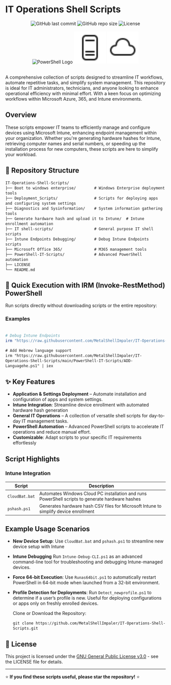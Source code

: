 # IT Operations Shell Scripts

<div align="center">
  <img src="https://img.shields.io/github/last-commit/MetalShellImpaler/IT-Operations-Shell-Scripts" alt="GitHub last commit"/>
  <img src="https://img.shields.io/github/repo-size/MetalShellImpaler/IT-Operations-Shell-Scripts" alt="GitHub repo size"/>
  <img src="https://img.shields.io/badge/License-GPL--3.0-blue.svg" alt="License"/>
  <br/><br/>
  <img src="https://raw.githubusercontent.com/PowerShell/PowerShell/master/assets/Powershell_256.png" width="100" alt="PowerShell Logo"/>
  <img src="https://raw.githubusercontent.com/microsoft/fluentui-system-icons/master/assets/Server/SVG/ic_fluent_server_20_regular.svg" width="100" alt="Server Icon"/>
  <img src="https://raw.githubusercontent.com/microsoft/fluentui-system-icons/master/assets/Cloud/SVG/ic_fluent_cloud_20_regular.svg" width="100" alt="Cloud Icon"/>
</div>

<br/>

A comprehensive collection of scripts designed to streamline IT workflows, automate repetitive tasks, and simplify system management. This repository is ideal for IT administrators, technicians, and anyone looking to enhance operational efficiency with minimal effort.
With a keen focus on optimizing workflows within Microsoft Azure, 365, and Intune environments.


##  Overview

These scripts empower IT teams to efficiently manage and configure devices using Microsoft Intune, enhancing endpoint management within your organization. Whether you're generating hardware hashes for Intune, retrieving computer names and serial numbers, or speeding up the installation process for new computers, these scripts are here to simplify your workload.

## 📁 Repository Structure

```
IT-Operations-Shell-Scripts/
├── Boot to windows enterprise/        # Windows Enterprise deployment tools
├── Deployment_Scripts/                # Scripts for deploying apps and configuring system settings
├── Diagnostics and Sysinformation/    # System information gathering tools
├── Generate hardware hash and upload it to Intune/  # Intune enrollment automation
├── IT shell-scripts/                  # General purpose IT shell scripts
├── Intune Endpoints Debugging/        # Debug Intune Endpoints scripts
├── Microsoft Office 365/              # M365 management tools
├── PowerShell-IT-Scripts/             # Advanced PowerShell automation
├── LICENSE
└── README.md
```
## 🔄 Quick Execution with IRM (Invoke-RestMethod) PowerShell

Run scripts directly without downloading scripts or the entire repository:

### Examples

```powershell

# Debug Intune Endpoints
irm "https://raw.githubusercontent.com/MetalShellImpaler/IT-Operations-Shell-Scripts/main/Intune%20Endpoints%20Debugging/Intune-Debug-CLI.ps1" | iex
```
```
# Add Hebrew language support
irm "https://raw.githubusercontent.com/MetalShellImpaler/IT-Operations-Shell-Scripts/main/PowerShell-IT-Scripts/ADD-Languagehe.ps1" | iex
```

## ✨ Key Features

- **Application & Settings Deployment** – Automate installation and configuration of apps and system settings.
- **Intune Integration**: Streamline device enrollment with automated hardware hash generation
- **General IT Operations** – A collection of versatile shell scripts for day-to-day IT management tasks.
- **PowerShell Automation** – Advanced PowerShell scripts to accelerate IT operations and reduce manual effort.
- **Customizable**: Adapt scripts to your specific IT requirements effortlessly

##  Script Highlights

### Intune Integration
| Script | Description |
|--------|-------------|
| `CloudBat.bat` | Automates Windows Cloud PC installation and runs PowerShell scripts to generate hardware hashes |
| `pshash.ps1` | Generates hardware hash CSV files for Microsoft Intune to simplify device enrollment |


##  Example Usage Scenarios

- **New Device Setup**: Use `CloudBat.bat` and `pshash.ps1` to streamline new device setup with Intune
- **Intune Debugging** Run `Intune-Debug-CLI.ps1` as an advanced command-line tool for troubleshooting and debugging Intune-managed devices.
- **Force 64-bit Execution**: Use `Runas64bit.ps1` to automatically restart PowerShell in 64-bit mode when launched from a 32-bit environment.
- **Profile Detection for Deployments**: Run `Detect_newprofile.ps1` to determine if a user’s profile is new. Useful for deploying configurations or apps only on freshly enrolled devices.


  Clone or Download the Repository:
   ```
   git clone https://github.com/MetalShellImpaler/IT-Operations-Shell-Scripts.git
   ```

## 📜 License

This project is licensed under the [GNU General Public License v3.0](https://www.gnu.org/licenses/gpl-3.0.en.html) - see the LICENSE file for details.

---

  ⭐ <b>If you find these scripts useful, please star the repository!</b> ⭐
</div>
